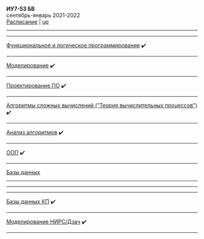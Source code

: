 **ИУ7-53 БВ** \
сентябрь-январь 2021-2022 \
[Расписание](https://www.isot.bmstu.ru/a0x/documents/2edu/shedules/2021/%d0%98%d0%a37-33%d0%91%d0%92,34%d0%91%d0%92,53%d0%91%d0%92,54%d0%91%d0%92_%d0%be%d1%81%d0%b5%d0%bd%d1%8c%202021.pdf) | [up](https://github.com/dKosarevsky/iu7/blob/master/README.md)
____________________________________
____________________________________
[Функциональное и логическое программирование](7sem/falp.md) ✔️
____________________________________
[Моделирование](7sem/modeling.md) :heavy_check_mark:
____________________________________
[Проектирование ПО](7sem/software_design.md) :heavy_check_mark:
____________________________________
[Алгоритмы сложных вычислений ("Теория вычислительных процессов")](7sem/algorithms_analysis.md) :heavy_check_mark:
____________________________________
[Анализ алгоритмов](7sem/complex_computation_algorithms.md) ✔️
____________________________________
[ООП](7sem/oop.md) ✔️
____________________________________
[Базы данных](7sem/db.md) 
____________________________________

____________________________________
____________________________________
[Базы данных КП](7sem/db_cp.md) ✔️
____________________________________
[Моделирование НИРС/Дзач](7sem/modeling_nirs.md) ✔️
____________________________________
